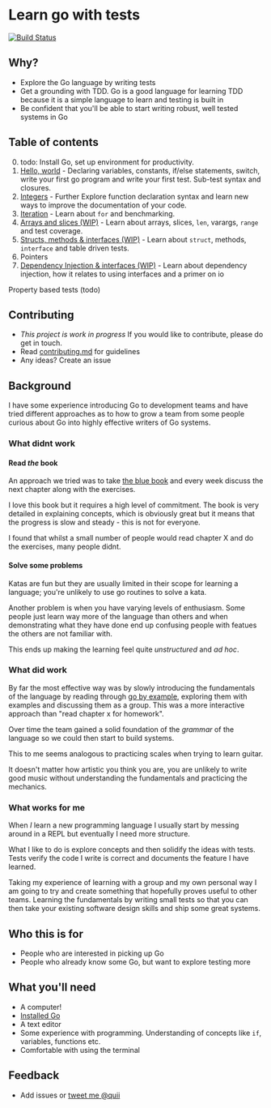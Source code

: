 # Learn go with tests

[![Build Status](https://travis-ci.org/quii/learn-go-with-tests.svg?branch=master)](https://travis-ci.org/quii/learn-go-with-tests)

## Why?

- Explore the Go language by writing tests
- Get a grounding with TDD. Go is a good language for learning TDD because it is a simple language to learn and testing is built in
- Be confident that you'll be able to start writing robust, well tested systems in Go

## Table of contents

0. todo: Install Go, set up environment for productivity.
1. [Hello, world](/hello-world) - Declaring variables, constants, if/else statements, switch, write your first go program and write your first test. Sub-test syntax and closures.
2. [Integers](/integers) - Further Explore function declaration syntax and learn new ways to improve the documentation of your code.
3. [Iteration](/for) - Learn about `for` and benchmarking.
4. [Arrays and slices (WIP)](/arrays) - Learn about arrays, slices, `len`, varargs, `range` and test coverage.
5. [Structs, methods & interfaces (WIP)](/structs) - Learn about `struct`, methods, `interface` and table driven tests.
6. Pointers
7. [Dependency Injection & interfaces (WIP)](/di-and-interfaces) - Learn about dependency injection, how it relates to using interfaces and a primer on io

Property based tests (todo)

## Contributing

- *This project is work in progress* If you would like to contribute, please do get in touch.
- Read [contributing.md](contributing.md) for guidelines
- Any ideas? Create an issue 

## Background

I have some experience introducing Go to development teams and have tried different approaches as to how to grow a team from some people curious about Go into highly effective writers of Go systems.

### What didnt work

#### Read _the_ book

An approach we tried was to take [the blue book](https://www.amazon.co.uk/Programming-Language-Addison-Wesley-Professional-Computing/dp/0134190440) and every week discuss the next chapter along with the exercises. 

I love this book but it requires a high level of commitment. The book is very detailed in explaining concepts, which is obviously great but it means that the progress is slow and steady - this is not for everyone. 

I found that whilst a small number of people would read chapter X and do the exercises, many people didnt.

#### Solve some problems
Katas are fun but they are usually limited in their scope for learning a language; you're unlikely to use go routines to solve a kata. 

Another problem is when you have varying levels of enthusiasm. Some people just learn way more of the language than others and when demonstrating what they have done end up confusing people with featues the others are not familiar with. 

This ends up making the learning feel quite _unstructured_ and _ad hoc_.

### What did work

By far the most effective way was by slowly introducing the fundamentals of the language by reading through [go by example](https://gobyexample.com/), exploring them with examples and discussing them as a group. This was a more interactive approach than "read chapter x for homework". 

Over time the team gained a solid foundation of the _grammar_ of the language so we could then start to build systems. 

This to me seems analogous to practicing scales when trying to learn guitar. 

It doesn't matter how artistic you think you are, you are unlikely to write good music without understanding the fundamentals and practicing the mechanics.  

### What works for me
When *I* learn a new programming language I usually start by messing around in a REPL but eventually I need more structure. 

What I like to do is explore concepts and then solidify the ideas with tests. Tests verify the code I write is correct and documents the feature I have learned. 

Taking my experience of learning with a group and my own personal way I am going to try and create something that hopefully proves useful to other teams. Learning the fundamentals by writing small tests so that you can then take your existing software design skills and ship some great systems. 

## Who this is for

- People who are interested in picking up Go
- People who already know some Go, but want to explore testing more

## What you'll need

- A computer!
- [Installed Go](https://golang.org/)
- A text editor
- Some experience with programming. Understanding of concepts like `if`, variables, functions etc. 
- Comfortable with using the terminal

## Feedback

- Add issues or [tweet me @quii](https://twitter.com/quii)